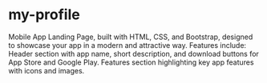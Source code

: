 # my-profile
Mobile App Landing Page, built with HTML, CSS, and Bootstrap, designed to showcase your app in a modern and attractive way. Features include: Header section with app name, short description, and download buttons for App Store and Google Play. Features section highlighting key app features with icons and images. 
